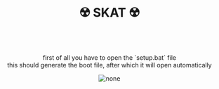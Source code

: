 <h1 align="center"> ☢️ SKAT ☢️ </h1>
<br>
<br>
<p align="center">
  first of all you have to open the `setup.bat` file
  <br>
  this should generate the boot file, after which it will open automatically
</p>
<p align="center">
  <img src=https://user-images.githubusercontent.com/59760485/181052394-da4ac53d-9aaa-42da-b74b-db40e461fe7d.png alt="none">
<p>
